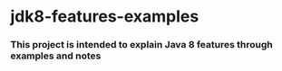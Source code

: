 # jdk8-features-examples

### This project is intended to explain Java 8 features through examples and notes